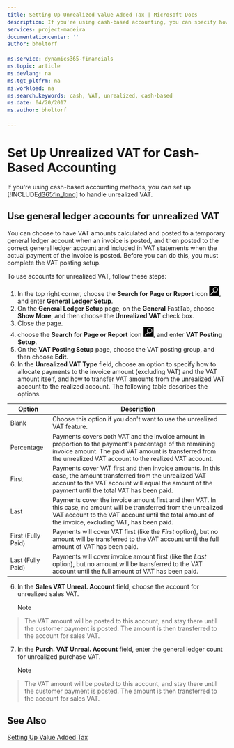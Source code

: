 ```yaml
---
title: Setting Up Unrealized Value Added Tax | Microsoft Docs
description: If you're using cash-based accounting, you can specify how to handle unrealized VAT for sales and purchases.
services: project-madeira
documentationcenter: ''
author: bholtorf

ms.service: dynamics365-financials
ms.topic: article
ms.devlang: na
ms.tgt_pltfrm: na
ms.workload: na
ms.search.keywords: cash, VAT, unrealized, cash-based
ms.date: 04/20/2017
ms.author: bholtorf

---
```


# Set Up Unrealized VAT for Cash-Based Accounting
If you're using cash-based accounting methods, you can set up [!INCLUDE[d365fin_long](includes/d365fin_long_md.md)] to handle unrealized VAT.

## Use general ledger accounts for unrealized VAT
You can choose to have VAT amounts calculated and posted to a temporary general ledger account when an invoice is posted, and then posted to the correct general ledger account and included in VAT statements when the actual payment of the invoice is posted. Before you can do this, you must complete the VAT posting setup.

To use accounts for unrealized VAT, follow these steps:
1. In the top right corner, choose the **Search for Page or Report** icon ![Search for Page or Report](media/ui-search/search_small.png "Search for Page or Report icon"), and enter **General Ledger Setup**. 
2. On the **General Ledger Setup** page, on the **General** FastTab, choose **Show More**, and then choose the **Unrealized VAT** check box.
3. Close the page.
4. choose the **Search for Page or Report** icon ![Search for Page or Report](media/ui-search/search_small.png "Search for Page or Report icon"), and enter **VAT Posting Setup**. 
5. On the **VAT Posting Setup** page, choose the VAT posting group, and then choose **Edit**. 
6. In the **Unrealized VAT Type** field, choose an option to specify how to allocate payments to the invoice amount (excluding VAT) and the VAT amount itself, and how to transfer VAT amounts from the unrealized VAT account to the realized account. The following table describes the options.

| Option | Description |
| --- | --- |
| Blank | Choose this option if you don't want to use the unrealized VAT feature. |
| Percentage | Payments covers both VAT and the invoice amount in proportion to the payment's percentage of the remaining invoice amount. The paid VAT amount is transferred from the unrealized VAT account to the realized VAT account. |
| First | Payments cover VAT first and then invoice amounts. In this case, the amount transferred from the unrealized VAT account to the VAT account will equal the amount of the payment until the total VAT has been paid. |
| Last | Payments cover the invoice amount first and then VAT. In this case, no amount will be transferred from the unrealized VAT account to the VAT account until the total amount of the invoice, excluding VAT, has been paid. |
| First (Fully Paid) | Payments will cover VAT first (like the _First_ option), but no amount will be transferred to the VAT account until the full amount of VAT has been paid. |
| Last (Fully Paid) | Payments will cover invoice amount first (like the _Last_ option), but no amount will be transferred to the VAT account until the full amount of VAT has been paid. |

6. In the **Sales VAT Unreal. Account** field, choose the account for unrealized sales VAT.

    > [!NOTE]  
>   The VAT amount will be posted to this account, and stay there until the customer payment is posted. The amount is then transferred to the account for sales VAT.
7. In the **Purch. VAT Unreal. Account** field, enter the general ledger count for unrealized purchase VAT.

    > [!NOTE]  
>   The VAT amount will be posted to this account, and stay there until the customer payment is posted. The amount is then transferred to the account for sales VAT.

## See Also
[Setting Up Value Added Tax](finance-setup-vat.md)